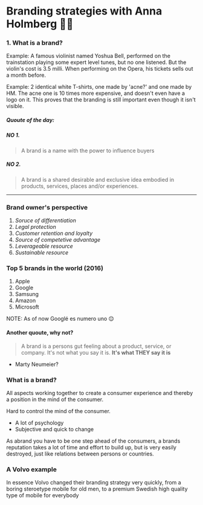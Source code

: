 # Branding strategies with Anna Holmberg :ok_woman:

### 1. What is a brand?

Example: A famous violinist named Yoshua Bell, performed on the trainstation
playing some expert level tunes, but no one listened. But the violin's cost
is 3.5 milli. When performing on the Opera, his tickets sells out a month
before.

Example: 2 identical white T-shirts, one made by 'acne?' and one made by HM.
The acne one is 10 times more expensive, and doesn't even have a logo on it.
This proves that the branding is still important even though it isn't visible.

##### Quoute of the day:
##### NO 1.
> A brand is a name with the power to influence buyers
##### NO 2.
> A brand is a shared desirable and exclusive idea embodied in products,
services, places and/or experiences.

-----

### Brand owner's perspective
1. *Soruce of differentiation*
2. *Legal protection*
3. *Customer retention and loyalty*
4. *Source of competetive advantage*
5. *Leverageable resource*
6. *Sustainable resource*

### Top 5 brands in the world (2016)
1. Apple
2. Google
3. Samsung
4. Amazon
5. Microsoft

NOTE: As of now Googlé es numero uno :relieved:

#### Another quoute, why not?

> A brand is a persons gut feeling about a product, service, or company.
It's not what you say it is. **It's what THEY say it is**

- Marty Neumeier?

### What is a brand?
All aspects working together to create a consumer experience and thereby
a position in the mind of the consumer.

Hard to control the mind of the consumer.

- A lot of psychology
- Subjective and quick to change

As abrand you have to be one step ahead of the consumers, a brands reputation
takes a lot of time and effort to build up, but is very easily destroyed,
just like relations between persons or countries.

### A Volvo example
In essence Volvo changed their branding strategy very quickly, from a boring
steroetype mobile for old men, to a premium Swedish high quality type of mobile
for everybody

